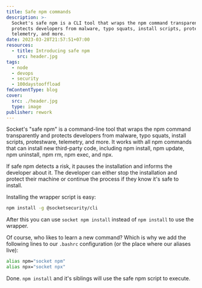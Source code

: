 ```yaml
---
title: Safe npm commands
description: >-
  Socket's safe npm is a CLI tool that wraps the npm command transparently and
  protects developers from malware, typo squats, install scripts, protestware,
  telemetry, and more.
date: 2023-03-28T21:57:51+07:00
resources:
  - title: Introducing safe npm
    src: header.jpg
tags:
  - node
  - devops
  - security
  - 100daystooffload
fmContentType: blog
cover:
  src: ./header.jpg
  type: image
publisher: rework
---
```


Socket's "safe npm" is a command-line tool that wraps the npm command transparently and protects developers from malware, typo squats, install scripts, protestware, telemetry, and more. It works with all npm commands that can install new third-party code, including npm install, npm update, npm uninstall, npm rm, npm exec, and npx.

If safe npm detects a risk, it pauses the installation and informs the developer about it. The developer can either stop the installation and protect their machine or continue the process if they know it's safe to install.

Installing the wrapper script is easy:

```bash
npm install -g @socketsecurity/cli
```

After this you can use `socket npm install` instead of `npm install` to use the wrapper.

Of course, who likes to learn a new command? Which is why we add the following lines to our `.bashrc` configuration (or the place where our aliases live):

```bash
alias npm="socket npm"
alias npx="socket npx"
```

Done. `npm install` and it's siblings will use the safe npm script to execute.
